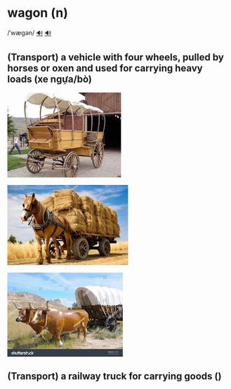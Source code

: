 # wagon (n)

/ˈwæɡən/ [🔊](https://www.oxfordlearnersdictionaries.com/media/english/uk_pron/r/ree/reef_/reef__gb_1.mp3) [🔊](https://www.oxfordlearnersdictionaries.com/media/english/us_pron/r/ree/reef_/reef__us_1.mp3)

## (Transport) a vehicle with four wheels, pulled by horses or oxen and used for carrying heavy loads (xe ngựa/bò)

![wagon-1](wagon-1.png)

![wagon-2](wagon-2.png)

![wagon-3](wagon-3.png)

## (Transport) a railway truck for carrying goods ()